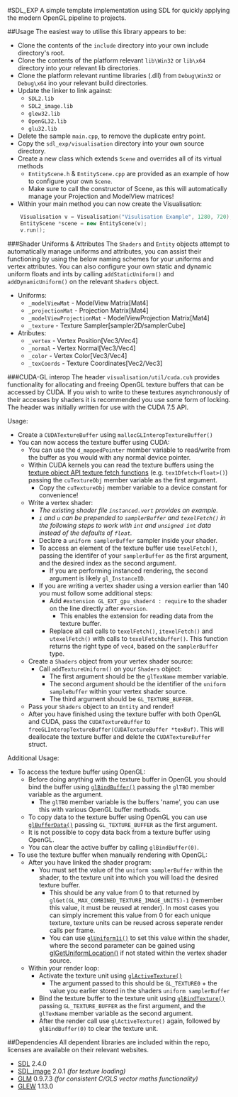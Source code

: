 #SDL_EXP
A simple template implementation using SDL for quickly applying the modern OpenGL pipeline to projects.

##Usage
The easiest way to utilise this library appears to be:
* Clone the contents of the `include` directory into your own include directory's root.
* Clone the contents of the platform relevant `lib\Win32` or `lib\x64` directory into your relevant lib directories.
* Clone the platform relevant runtime libraries (.dll) from `Debug\Win32` or `Debug\x64` ino your relevant build directories.
* Update the linker to link against:
  * `SDL2.lib`
  * `SDL2_image.lib`
  * `glew32.lib`
  * `OpenGL32.lib`
  * `glu32.lib`
* Delete the sample `main.cpp`, to remove the duplicate entry point.
* Copy the `sdl_exp/visualisation` directory into your own source directory.
* Create a new class which extends `Scene` and overrides all of its virtual methods 
  * `EntityScene.h` & `EntityScene.cpp` are provided as an example of how to configure your own `Scene`.
  * Make sure to call the constructor of Scene, as this will automatically manage your Projection and ModelView matrices!
* Within your main method you can now create the Visualisation:
```C++
    Visualisation v = Visualisation("Visulisation Example", 1280, 720);
    EntityScene *scene = new EntityScene(v);
    v.run();
```

###Shader Uniforms & Attributes
The `Shaders` and `Entity` objects attempt to automatically manage uniforms and attributes, you can assist their functioning by using the below naming schemes for your uniforms and vertex attributes. You can also configure your own static and dynamic uniform floats and ints by calling `addStaticUniform()` and `addDynamicUniform()` on the relevant `Shaders` object.

* Uniforms:
  * `_modelViewMat` - ModelView Matrix[Mat4]
  * `_projectionMat` - Projection Matrix[Mat4]
  * `_modelViewProjectionMat` - ModelViewProjection Matrix[Mat4]
  * `_texture` - Texture Sampler[sampler2D/samplerCube]
* Atributes:
  * `_vertex` - Vertex Position[Vec3/Vec4]
  * `_normal` - Vertex Normal[Vec3/Vec4]
  * `_color` - Vertex Color[Vec3/Vec4]
  * `_texCoords` - Texture Coordinates[Vec2/Vec3]

###CUDA-GL interop
The header `visualisation/util/cuda.cuh` provides functionality for allocating and freeing OpenGL texture buffers that can be accessed by CUDA. 
If you wish to write to these textures asynchronously of their accesses by shaders it is recommended you use some form of locking.
The header was initially written for use with the CUDA 7.5 API.

Usage:
* Create a `CUDATextureBuffer` using `mallocGLInteropTextureBuffer()`
* You can now access the texture buffer using CUDA:
  * You can use the `d_mappedPointer` member variable to read/write from the buffer as you would with any normal device pointer.
  * Within CUDA kernels you can read the texture buffers using  the [texture object API texture fetch functions](http://docs.nvidia.com/cuda/cuda-c-programming-guide/index.html#texture-object-api-appendix) (e.g. `tex1Dfetch<float>()`) passing the `cuTextureObj` member variable as the first argument.
    * Copy the `cuTextureObj` member variable to a device constant for convenience!
  * Write a vertex shader:
    * *The existing shader file `instanced.vert` provides an example.*
	* *`i` and `u` can be prepended to `samplerBuffer` and `texelFetch()` in the following steps to work with `int` and `unsigned int` data instead of the defaults of `float`.*
	* Declare a `uniform samplerBuffer` sampler inside your shader.
	* To access an element of the texture buffer use `texelFetch()`, passing the identifer of your `samplerBuffer` as the first argument, and the desired index as the second argument.
	  * If you are performing instanced rendering, the second argument is likely `gl_InstanceID`.  
    * If you are writing a vertex shader using a version earlier than 140 you must follow some additional steps:
	  * Add `#extension GL_EXT_gpu_shader4 : require` to the shader on the line directly after `#version`.
        * This enables the extension for reading data from the texture buffer.
      * Replace all call calls to `texelFetch()`, `itexelFetch()` and `utexelFetch()` with calls to `texelFetchBuffer()`. This function returns the right type of `vec4`, based on the `samplerBuffer` type.
  * Create a `Shaders` object from your vertex shader source:
    * Call `addTextureUniform()` on your `Shaders` object:
        * The first argument should be the `glTexName` member variable.
        * The second argument should be the identifier of the `uniform sampleBuffer` within your vertex shader source.
        * The third argument should be `GL_TEXTURE_BUFFER`.
  * Pass your `Shaders` object to an `Entity` and render!
  * After you have finished using the texture buffer with both OpenGL and CUDA, pass the `CUDATextureBuffer` to `freeGLInteropTextureBuffer(CUDATextureBuffer *texBuf)`. This will deallocate the texture buffer and delete the `CUDATextureBuffer` struct.

Additional Usage:
* To access the texture buffer using OpenGL:
  * Before doing anything with the texture buffer in OpenGL you should bind the buffer using [`glBindBuffer()`](https://www.opengl.org/sdk/docs/man/html/glBindBuffer.xhtml) passing the `glTBO` member variable as the argument.
    * The `glTBO` member variable is the buffers 'name', you can use this with various OpenGL buffer methods.
  * To copy data to the texture buffer using OpenGL you can use [`glBufferData()`](https://www.opengl.org/sdk/docs/man/html/glBufferData.xhtml) passing `GL_TEXTURE_BUFFER` as the first argument.
  * It is not possible to copy data back from a texture buffer using OpenGL.
  * You can clear the active buffer by calling `glBindBuffer(0)`.
* To use the texture buffer when manually rendering with OpenGL:
  * After you have linked the shader program:
    * You must set the value of the `uniform samplerBuffer` within the shader, to the texture unit into which you will load the desired texture buffer.
      * This should be any value from 0 to that returned by `glGet(GL_MAX_COMBINED_TEXTURE_IMAGE_UNITS)-1` (remember this value, it must be reused at render). In most cases you can simply increment this value from 0 for each unique texture, texture units can be reused across seperate render calls per frame.
      * You can use [`glUniform1i()`](https://www.opengl.org/sdk/docs/man/html/glUniform.xhtml) to set this value within the shader, where the second parameter can be gained using [glGetUniformLocation()](https://www.opengl.org/sdk/docs/man/docbook4/xhtml/glGetUniformLocation.xml) if not stated within the vertex shader source.
  * Within your render loop:
    * Activate the texture unit using [`glActiveTexture()`](https://www.opengl.org/sdk/docs/man/docbook4/xhtml/glActiveTexture.xml)
      * The argument passed to this should be `GL_TEXTURE0` + the value you earlier stored in the shaders `uniform samplerBuffer` 
    * Bind the texture buffer to the texture unit using [`glBindTexture()`](https://www.opengl.org/sdk/docs/man/docbook4/xhtml/glBindTexture.xml) passing `GL_TEXTURE_BUFFER` as the first argument, and the `glTexName` member variable as the second argument.
    * After the render call use `glActiveTexture()` again, followed by `glBindBuffer(0)` to clear the texture unit.

##Dependencies
All dependent libraries are included within the repo, licenses are available on their relevant websites.

* [SDL](https://www.libsdl.org/) 2.4.0
* [SDL_image](https://www.libsdl.org/projects/SDL_image/) 2.0.1 *(for texture loading)*
* [GLM](http://glm.g-truc.net/) 0.9.7.3 *(for consistent C/GLS vector maths functionality)*
* [GLEW](http://glew.sourceforge.net/) 1.13.0
